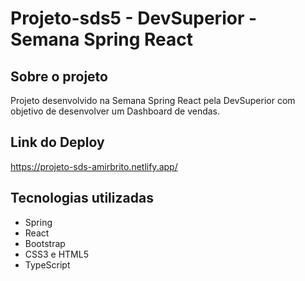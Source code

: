 # Projeto-sds5 - DevSuperior - Semana Spring React #


## Sobre o projeto ##

Projeto desenvolvido na Semana Spring React pela DevSuperior com objetivo de desenvolver um Dashboard de vendas.

## Link do Deploy ##

https://projeto-sds-amirbrito.netlify.app/

## Tecnologias utilizadas ##

   - Spring
   - React
   - Bootstrap
   - CSS3 e HTML5
   - TypeScript
